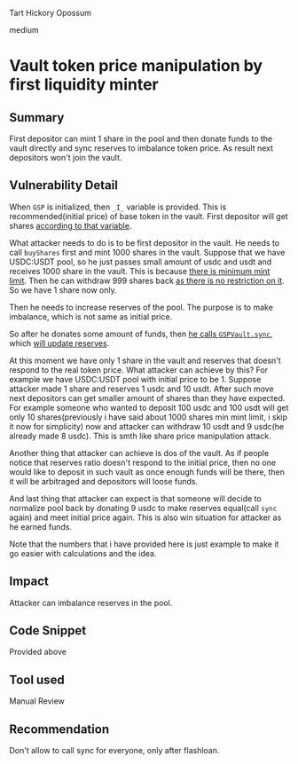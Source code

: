 Tart Hickory Opossum

medium

# Vault token price manipulation by first liquidity minter

## Summary
First depositor can mint 1 share in the pool and then donate funds to the vault directly and sync reserves to imbalance token price. As result next depositors won't join the vault.
## Vulnerability Detail
When `GSP` is initialized, then `_I_` variable is provided. This is recommended(initial price) of base token in the vault. First depositor will get shares [according to that variable](https://github.com/sherlock-audit/2023-12-dodo-gsp/blob/main/dodo-gassaving-pool/contracts/GasSavingPool/impl/GSPFunding.sol#L59-L61).

What attacker needs to do is to be first depositor in the vault. He needs to call `buyShares` first and mint 1000 shares in the vault. Suppose that we have USDC:USDT pool, so he just passes small amount of usdc and usdt and receives 1000 share in the vault. This is because [there is minimum mint limit](https://github.com/sherlock-audit/2023-12-dodo-gsp/blob/main/dodo-gassaving-pool/contracts/GasSavingPool/impl/GSPVault.sol#L295). Then he can withdraw 999 shares back [as there is no restriction on it](https://github.com/sherlock-audit/2023-12-dodo-gsp/blob/main/dodo-gassaving-pool/contracts/GasSavingPool/impl/GSPVault.sol#L303). So we have 1 share now only.

Then he needs to increase reserves of the pool. The purpose is to make imbalance, which is not same as initial price.

So after he donates some amount of funds, then [he calls `GSPVault.sync`](https://github.com/sherlock-audit/2023-12-dodo-gsp/blob/main/dodo-gassaving-pool/contracts/GasSavingPool/impl/GSPVault.sol#L136), which [will update reserves](https://github.com/sherlock-audit/2023-12-dodo-gsp/blob/main/dodo-gassaving-pool/contracts/GasSavingPool/impl/GSPVault.sol#L124-L129).

At this moment we have only 1 share in the vault and reserves that doesn't respond to the real token price.
What attacker can achieve by this? For example we have USDC:USDT pool with initial price to be 1.
Suppose attacker made 1 share and reserves 1 usdc and 10 usdt. After such move next depositors can get smaller amount of shares than they have expected. For example someone who wanted to deposit 100 usdc and 100 usdt will get only 10 shares(previously i have said about 1000 shares min mint limit, i skip it now for simplicity) now and attacker can withdraw 10 usdt and 9 usdc(he already made 8 usdc). This is smth like share price manipulation attack.

Another thing that attacker can achieve is dos of the vault. As if people notice that reserves ratio doesn't respond to the initial price, then no one would like to deposit in such vault as once enough funds will be there, then it will be arbitraged and depositors will loose funds.

And last thing that attacker can expect is that someone will decide to normalize pool back by donating 9 usdc to make reserves equal(call `sync` again) and meet initial price again. This is also win situation for attacker as he earned funds.

Note that the numbers that i have provided here is just example to make it go easier with calculations and the idea.
## Impact
Attacker can imbalance reserves in the pool.
## Code Snippet
Provided above
## Tool used

Manual Review

## Recommendation
Don't allow to call sync for everyone, only after flashloan.